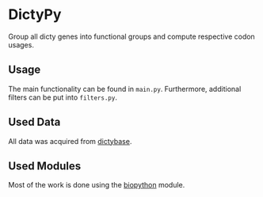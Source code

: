# DictyPy

Group all dicty genes into functional groups and compute respective codon usages.


## Usage

The main functionality can be found in `main.py`.
Furthermore, additional filters can be put into `filters.py`.


## Used Data

All data was acquired from [dictybase](http://dictybase.org/).


## Used Modules

Most of the work is done using the [biopython](http://biopython.org/) module.
